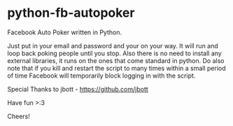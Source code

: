 python-fb-autopoker
===================

Facebook Auto Poker written in Python. 

Just put in your email and password and your on your way. It will run and loop back poking people until you stop. Also there is no need to install any external libraries, it runs on the ones that come standard in python. Do also note that if you kill and restart the script to many times within a small period of time Facebook will temporarily block logging in with the script.

Special Thanks to jbott - https://github.com/jbott

Have fun >:3

Cheers!

